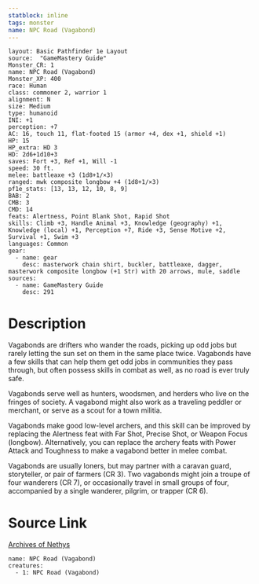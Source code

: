 ```yaml
---
statblock: inline
tags: monster
name: NPC Road (Vagabond)
---
```

```statblock
layout: Basic Pathfinder 1e Layout
source:  "GameMastery Guide"
Monster_CR: 1
name: NPC Road (Vagabond)
Monster_XP: 400
race: Human
class: commoner 2, warrior 1
alignment: N
size: Medium
type: humanoid
INI: +1
perception: +7
AC: 16, touch 11, flat-footed 15 (armor +4, dex +1, shield +1)
HP: 15
HP_extra: HD 3
HD: 2d6+1d10+3
saves: Fort +3, Ref +1, Will -1
speed: 30 ft.
melee: battleaxe +3 (1d8+1/×3)
ranged: mwk composite longbow +4 (1d8+1/×3)
pf1e_stats: [13, 13, 12, 10, 8, 9]
BAB: 2
CMB: 3
CMD: 14
feats: Alertness, Point Blank Shot, Rapid Shot
skills: Climb +3, Handle Animal +3, Knowledge (geography) +1, Knowledge (local) +1, Perception +7, Ride +3, Sense Motive +2, Survival +1, Swim +3
languages: Common
gear:
  - name: gear
    desc: masterwork chain shirt, buckler, battleaxe, dagger, masterwork composite longbow (+1 Str) with 20 arrows, mule, saddle
sources:
  - name: GameMastery Guide
    desc: 291
```
# Description
Vagabonds are drifters who wander the roads, picking up odd jobs but rarely letting the sun set on them in the same place twice. Vagabonds have a few skills that can help them get odd jobs in communities they pass through, but often possess skills in combat as well, as no road is ever truly safe.

Vagabonds serve well as hunters, woodsmen, and herders who live on the fringes of society. A vagabond might also work as a traveling peddler or merchant, or serve as a scout for a town militia.

Vagabonds make good low-level archers, and this skill can be improved by replacing the Alertness feat with Far Shot, Precise Shot, or Weapon Focus (longbow). Alternatively, you can replace the archery feats with Power Attack and Toughness to make a vagabond better in melee combat.

Vagabonds are usually loners, but may partner with a caravan guard, storyteller, or pair of farmers (CR 3). Two vagabonds might join a troupe of four wanderers (CR 7), or occasionally travel in small groups of four, accompanied by a single wanderer, pilgrim, or trapper (CR 6).
# Source Link
[Archives of Nethys](https://aonprd.com/NPCDisplay.aspx?ItemName=Road%20(Vagabond))
```encounter-table
name: NPC Road (Vagabond)
creatures:
  - 1: NPC Road (Vagabond)
```
